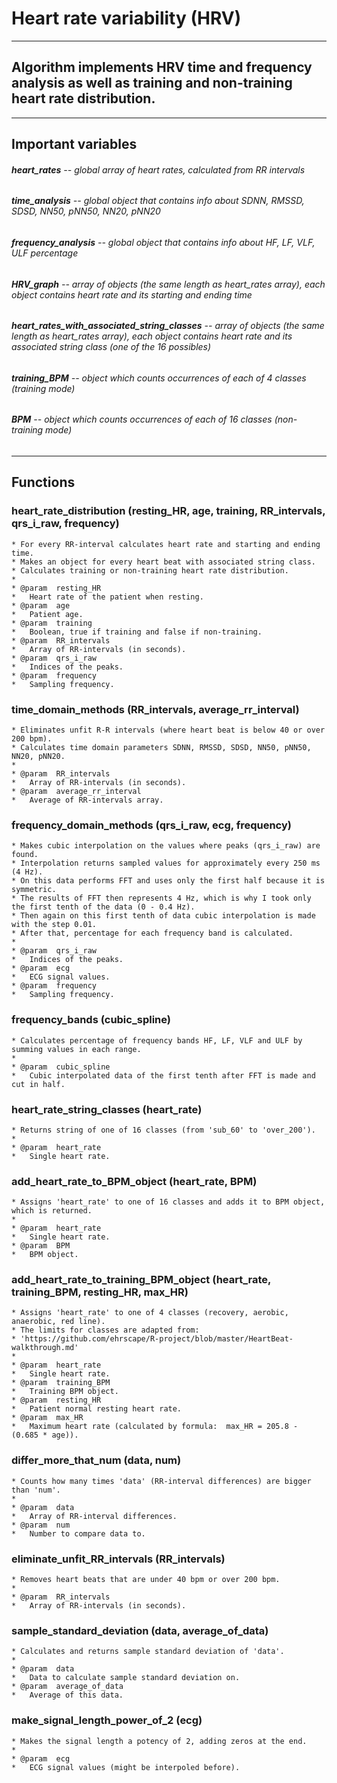 # Heart rate variability (HRV)
***

## Algorithm implements HRV time and frequency analysis as well as training and non-training heart rate distribution.

***

## Important variables

###### **heart_rates** -- global array of heart rates, calculated from RR intervals
###### **time_analysis** -- global object that contains info about SDNN, RMSSD, SDSD, NN50, pNN50, NN20, pNN20
###### **frequency_analysis** -- global object that contains info about HF, LF, VLF, ULF percentage 
###### **HRV_graph** -- array of objects (the same length as heart_rates array), each object contains heart rate and its starting and ending time
###### **heart\_rates\_with\_associated\_string\_classes** -- array of objects (the same length as heart_rates array), each object contains heart rate and its associated string class (one of the 16 possibles)
###### **training_BPM** -- object which counts occurrences of each of 4 classes (training mode)
###### **BPM** -- object which counts occurrences of each of 16 classes (non-training mode)

***

## Functions

### heart\_rate\_distribution (resting\_HR, age, training, RR\_intervals, qrs\_i\_raw, frequency)

    * For every RR-interval calculates heart rate and starting and ending time.
    * Makes an object for every heart beat with associated string class. 
    * Calculates training or non-training heart rate distribution.
    *
    * @param  resting_HR
    *   Heart rate of the patient when resting.
    * @param  age
    *   Patient age.  
    * @param  training
    *   Boolean, true if training and false if non-training.
    * @param  RR_intervals
    *   Array of RR-intervals (in seconds).
    * @param  qrs_i_raw
    *   Indices of the peaks.
    * @param  frequency
    *   Sampling frequency.
    
### time\_domain\_methods (RR\_intervals, average\_rr\_interval)

    * Eliminates unfit R-R intervals (where heart beat is below 40 or over 200 bpm).
    * Calculates time domain parameters SDNN, RMSSD, SDSD, NN50, pNN50, NN20, pNN20.
    *
    * @param  RR_intervals
    *   Array of RR-intervals (in seconds).
    * @param  average_rr_interval
    *   Average of RR-intervals array.
    
### frequency\_domain\_methods (qrs\_i\_raw, ecg, frequency)

    * Makes cubic interpolation on the values where peaks (qrs_i_raw) are found.
    * Interpolation returns sampled values for approximately every 250 ms (4 Hz).
    * On this data performs FFT and uses only the first half because it is symmetric.
    * The results of FFT then represents 4 Hz, which is why I took only the first tenth of the data (0 - 0.4 Hz).
    * Then again on this first tenth of data cubic interpolation is made with the step 0.01.
    * After that, percentage for each frequency band is calculated.
    * 
    * @param  qrs_i_raw
    *   Indices of the peaks.
    * @param  ecg
    *   ECG signal values.
    * @param  frequency
    *   Sampling frequency.
    
### frequency\_bands (cubic\_spline)

    * Calculates percentage of frequency bands HF, LF, VLF and ULF by summing values in each range. 
    *
    * @param  cubic_spline
    *   Cubic interpolated data of the first tenth after FFT is made and cut in half.
    
### heart\_rate\_string\_classes (heart\_rate)

    * Returns string of one of 16 classes (from 'sub_60' to 'over_200').
    *
    * @param  heart_rate
    *   Single heart rate.
    
### add\_heart\_rate\_to\_BPM\_object (heart\_rate, BPM)

    * Assigns 'heart_rate' to one of 16 classes and adds it to BPM object, which is returned.
    *
    * @param  heart_rate
    *   Single heart rate.
    * @param  BPM
    *   BPM object.
    
### add\_heart\_rate\_to\_training\_BPM\_object (heart\_rate, training\_BPM, resting\_HR, max\_HR)

    * Assigns 'heart_rate' to one of 4 classes (recovery, aerobic, anaerobic, red line).
    * The limits for classes are adapted from:
    * 'https://github.com/ehrscape/R-project/blob/master/HeartBeat-walkthrough.md'
    *
    * @param  heart_rate
    *   Single heart rate.
    * @param  training_BPM
    *   Training BPM object.
    * @param  resting_HR
    *   Patient normal resting heart rate.
    * @param  max_HR
    *   Maximum heart rate (calculated by formula:  max_HR = 205.8 - (0.685 * age)).
    
### differ\_more\_that\_num (data, num)

    * Counts how many times 'data' (RR-interval differences) are bigger than 'num'.
    *
    * @param  data
    *   Array of RR-interval differences.
    * @param  num
    *   Number to compare data to.
    
### eliminate\_unfit\_RR\_intervals (RR\_intervals)

    * Removes heart beats that are under 40 bpm or over 200 bpm.
    *
    * @param  RR_intervals
    *   Array of RR-intervals (in seconds).
    
### sample\_standard\_deviation (data, average\_of\_data)

    * Calculates and returns sample standard deviation of 'data'.
    *
    * @param  data
    *   Data to calculate sample standard deviation on.
    * @param  average_of_data
    *   Average of this data.
    
### make\_signal\_length\_power\_of\_2 (ecg)

    * Makes the signal length a potency of 2, adding zeros at the end.
    *
    * @param  ecg
    *   ECG signal values (might be interpoled before).
    
